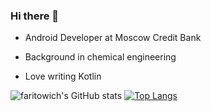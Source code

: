 ### Hi there 👋

* Android Developer at Moscow Credit Bank

* Background in chemical engineering

* Love writing Kotlin

![faritowich's GitHub stats](https://github-readme-stats.vercel.app/api?username=faritowich)
[![Top Langs](https://github-readme-stats.vercel.app/api/top-langs/?username=faritowich)](https://github.com/faritowich/github-readme-stats)


<!--
**faritowich/faritowich** is a ✨ _special_ ✨ repository because its `README.md` (this file) appears on your GitHub profile.

Here are some ideas to get you started:

- 🔭 I’m currently working on ...
- 🌱 I’m currently learning ...
- 👯 I’m looking to collaborate on ...
- 🤔 I’m looking for help with ...
- 💬 Ask me about ...
- 📫 How to reach me: ...
- 😄 Pronouns: ...
- ⚡ Fun fact: ...
-->

